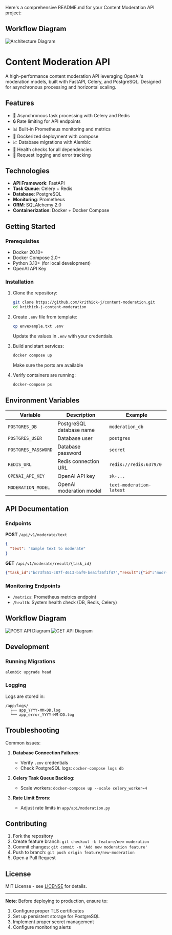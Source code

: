 Here's a comprehensive README.md for your Content Moderation API project:

## Workflow Diagram
![Architecture Diagram](./assets/architecture.png)

# Content Moderation API

A high-performance content moderation API leveraging OpenAI's moderation models, built with FastAPI, Celery, and PostgreSQL. Designed for asynchronous processing and horizontal scaling.

## Features

- 🚀 Asynchronous task processing with Celery and Redis
- 🔒 Rate limiting for API endpoints
- 📊 Built-in Prometheus monitoring and metrics
- 🐳 Dockerized deployment with compose
- 📈 Database migrations with Alembic
- 🧪 Health checks for all dependencies
- 📝 Request logging and error tracking

## Technologies

- **API Framework**: FastAPI
- **Task Queue**: Celery + Redis
- **Database**: PostgreSQL
- **Monitoring**: Prometheus
- **ORM**: SQLAlchemy 2.0
- **Containerization**: Docker + Docker Compose

## Getting Started

### Prerequisites

- Docker 20.10+
- Docker Compose 2.0+
- Python 3.10+ (for local development)
- OpenAI API Key

### Installation
1. Clone the repository:
   ```bash
   git clone https://github.com/krithick-j/content-moderation.git
   cd krithick-j-content-moderation
   ```

2. Create `.env` file from template:
   ```bash
   cp envexample.txt .env
   ```
   Update the values in `.env` with your credentials.

3. Build and start services:
   ```bash
   docker compose up 
   ```
    Make sure the ports are available

4. Verify containers are running:
   ```bash
   docker-compose ps
   ```

## Environment Variables

| Variable | Description | Example |
|----------|-------------|---------|
| `POSTGRES_DB` | PostgreSQL database name | `moderation_db` |
| `POSTGRES_USER` | Database user | `postgres` |
| `POSTGRES_PASSWORD` | Database password | `secret` |
| `REDIS_URL` | Redis connection URL | `redis://redis:6379/0` |
| `OPENAI_API_KEY` | OpenAI API key | `sk-...` |
| `MODERATION_MODEL` | OpenAI moderation model | `text-moderation-latest` |

## API Documentation

### Endpoints

**POST** `/api/v1/moderate/text`
```json
{
  "text": "Sample text to moderate"
}
```

**GET** `/api/v1/moderate/result/{task_id}`
```json
{"task_id":"bc73f551-c87f-4613-baf9-bea1f36f1f47","result":{"id":"modr-404c2452f1ffb7fd2a958d7f46c9e4fe","model":"omni-moderation-latest","results":[{"categories":{"harassment":false,"harassment/threatening":false,"hate":false,"hate/threatening":false,"illicit":false,"illicit/violent":false,"self-harm":false,"self-harm/instructions":false,"self-harm/intent":false,"sexual":false,"sexual/minors":false,"violence":false,"violence/graphic":false},"category_applied_input_types":{"harassment":["text"],"harassment/threatening":["text"],"hate":["text"],"hate/threatening":["text"],"illicit":["text"],"illicit/violent":["text"],"self-harm":["text"],"self-harm/instructions":["text"],"self-harm/intent":["text"],"sexual":["text"],"sexual/minors":["text"],"violence":["text"],"violence/graphic":["text"]},"category_scores":{"harassment":5.391084403253366e-06,"harassment/threatening":6.748051590048605e-07,"hate":1.4738981974494932e-06,"hate/threatening":8.851569304133282e-08,"illicit":5.738759521437678e-06,"illicit/violent":2.627477314480822e-06,"self-harm":1.8058518261159955e-06,"self-harm/instructions":5.955139348629957e-07,"self-harm/intent":1.1478768127080353e-06,"sexual":8.481104172358076e-06,"sexual/minors":7.889262586245034e-07,"violence":1.0071400221737608e-05,"violence/graphic":8.664653147910923e-07},"flagged":false}]},"status":"SUCCESS"}
```

### Monitoring Endpoints

- `/metrics`: Prometheus metrics endpoint
- `/health`: System health check (DB, Redis, Celery)

## Workflow Diagram

![POST API Diagram](./assets/moderate_text_post.png)
![GET API Diagram](./assets/moderate_result_get.png)

## Development

### Running Migrations
```bash
alembic upgrade head
```

### Logging
Logs are stored in:
```
/app/logs/
  ├── app_YYYY-MM-DD.log
  └── app_error_YYYY-MM-DD.log
```

## Troubleshooting

Common issues:
1. **Database Connection Failures**:
   - Verify `.env` credentials
   - Check PostgreSQL logs: `docker-compose logs db`

2. **Celery Task Queue Backlog**:
   - Scale workers: `docker-compose up --scale celery_worker=4`

3. **Rate Limit Errors**:
   - Adjust rate limits in `app/api/moderation.py`

## Contributing

1. Fork the repository
2. Create feature branch: `git checkout -b feature/new-moderation`
3. Commit changes: `git commit -m 'Add new moderation feature'`
4. Push to branch: `git push origin feature/new-moderation`
5. Open a Pull Request

## License

MIT License - see [LICENSE](LICENSE) for details.

---

**Note**: Before deploying to production, ensure to:
1. Configure proper TLS certificates
2. Set up persistent storage for PostgreSQL
3. Implement proper secret management
4. Configure monitoring alerts
```
